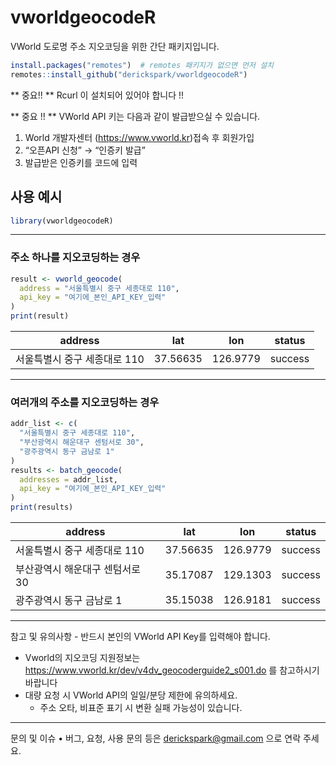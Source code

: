 # vworldgeocodeR

VWorld 도로명 주소 지오코딩을 위한 간단 패키지입니다.

```r
install.packages("remotes")  # remotes 패키지가 없으면 먼저 설치
remotes::install_github("derickspark/vworldgeocodeR")
```
** 중요!! **
Rcurl 이 설치되어 있어야 합니다 !! 

** 중요 !! ** 
VWorld API 키는 다음과 같이 발급받으실 수 있습니다. 
1. World 개발자센터 (https://www.vworld.kr)접속 후 회원가입
2. “오픈API 신청” → “인증키 발급”
3. 발급받은 인증키를 코드에 입력 

## 사용 예시 
 ```r
library(vworldgeocodeR)
```
---------------------------------------------
### 주소 하나를 지오코딩하는 경우
```r
result <- vworld_geocode(
  address = "서울특별시 중구 세종대로 110",
  api_key = "여기에_본인_API_KEY_입력"
)
print(result)
```
| address                      | lat       | lon       | status  |
|------------------------------|-----------|-----------|---------|
| 서울특별시 중구 세종대로 110 | 37.56635  | 126.9779  | success |

---------------------------------------------
### 여러개의 주소를 지오코딩하는 경우 
```r
addr_list <- c(
  "서울특별시 중구 세종대로 110",
  "부산광역시 해운대구 센텀서로 30",
  "광주광역시 동구 금남로 1"
)
results <- batch_geocode(
  addresses = addr_list,
  api_key = "여기에_본인_API_KEY_입력"
)
print(results)
```

| address                      | lat       | lon       | status  |
|------------------------------|-----------|-----------|---------|
| 서울특별시 중구 세종대로 110 | 37.56635  | 126.9779  | success |
| 부산광역시 해운대구 센텀서로 30 | 35.17087  | 129.1303  | success |
| 광주광역시 동구 금남로 1     | 35.15038  | 126.9181  | success |

---------------------------------------------
참고 및 유의사항
	- 반드시 본인의 VWorld API Key를 입력해야 합니다.
  - Vworld의 지오코딩 지원정보는 https://www.vworld.kr/dev/v4dv_geocoderguide2_s001.do 를 참고하시기 바랍니다 
  - 대량 요청 시 VWorld API의 일일/분당 제한에 유의하세요.
	- 주소 오타, 비표준 표기 시 변환 실패 가능성이 있습니다.

---------------------------------------------

문의 및 이슈
	•	버그, 요청, 사용 문의 등은 derickspark@gmail.com 으로 연락 주세요.

